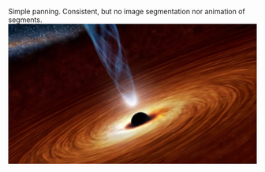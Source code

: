 Simple panning. Consistent, but no image segmentation nor animation of segments.
![Black Hole with Jet Stream](https://github.com/bartczernicki/StableDiffusion/blob/main/ImgToVid/Black-Hole-With-Jet/Basic/Black-Hole-With-Jet-Basic-Pan.webp)
